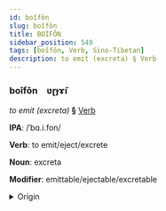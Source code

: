 ```yaml
---
id: boîfôn
slug: boîfôn
title: BOÎFÔN
sidebar_position: 549
tags: [boîfôn, Verb, Sino-Tibetan]
description: to emit (excreta) § Verb
---
```


### boîfôn&emsp;<span kind="abugida">ʋɽɟɤ̃ı</span>

*to emit (excreta)* **§** [Verb](../../tags/Verb)

**IPA**: /ˈbɑ.i.fon/

**Verb**: to emit/eject/excrete

**Noun**: excreta

**Modifier**: emittable/ejectable/excretable

<details>
    <summary>Origin</summary>
    Cantonese 排放 paaifong /pʰaːi̯fɔːŋ/<br/>
    <em>Sino-Tibetan Language Family</em>
</details>